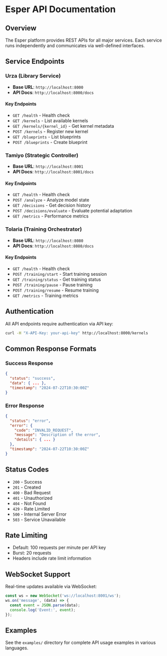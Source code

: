 # Esper API Documentation

## Overview

The Esper platform provides REST APIs for all major services. Each service runs independently and communicates via well-defined interfaces.

## Service Endpoints

### Urza (Library Service)
- **Base URL**: `http://localhost:8000`
- **API Docs**: `http://localhost:8000/docs`

#### Key Endpoints
- `GET /health` - Health check
- `GET /kernels` - List available kernels
- `GET /kernels/{kernel_id}` - Get kernel metadata
- `POST /kernels` - Register new kernel
- `GET /blueprints` - List blueprints
- `POST /blueprints` - Create blueprint

### Tamiyo (Strategic Controller)
- **Base URL**: `http://localhost:8001`
- **API Docs**: `http://localhost:8001/docs`

#### Key Endpoints
- `GET /health` - Health check
- `POST /analyze` - Analyze model state
- `GET /decisions` - Get decision history
- `POST /decisions/evaluate` - Evaluate potential adaptation
- `GET /metrics` - Performance metrics

### Tolaria (Training Orchestrator)
- **Base URL**: `http://localhost:8080`
- **API Docs**: `http://localhost:8080/docs`

#### Key Endpoints
- `GET /health` - Health check
- `POST /training/start` - Start training session
- `GET /training/status` - Get training status
- `POST /training/pause` - Pause training
- `POST /training/resume` - Resume training
- `GET /metrics` - Training metrics

## Authentication

All API endpoints require authentication via API key:

```bash
curl -H "X-API-Key: your-api-key" http://localhost:8000/kernels
```

## Common Response Formats

### Success Response
```json
{
  "status": "success",
  "data": { ... },
  "timestamp": "2024-07-22T10:30:00Z"
}
```

### Error Response
```json
{
  "status": "error",
  "error": {
    "code": "INVALID_REQUEST",
    "message": "Description of the error",
    "details": { ... }
  },
  "timestamp": "2024-07-22T10:30:00Z"
}
```

## Status Codes

- `200` - Success
- `201` - Created
- `400` - Bad Request
- `401` - Unauthorized
- `404` - Not Found
- `429` - Rate Limited
- `500` - Internal Server Error
- `503` - Service Unavailable

## Rate Limiting

- Default: 100 requests per minute per API key
- Burst: 20 requests
- Headers include rate limit information

## WebSocket Support

Real-time updates available via WebSocket:

```javascript
const ws = new WebSocket('ws://localhost:8001/ws');
ws.on('message', (data) => {
  const event = JSON.parse(data);
  console.log('Event:', event);
});
```

## Examples

See the `examples/` directory for complete API usage examples in various languages.